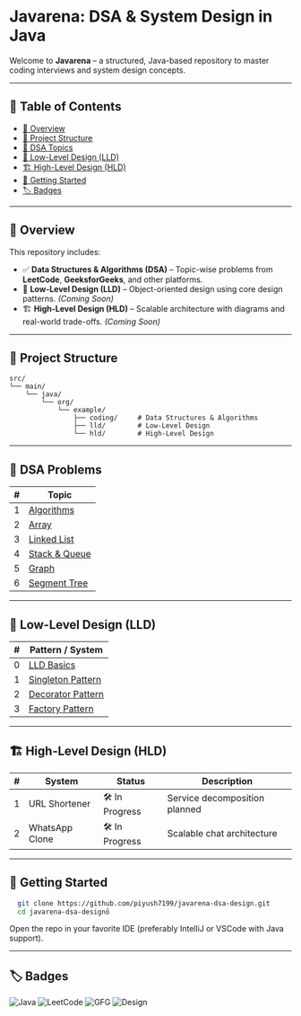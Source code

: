 # Javarena: DSA & System Design in Java

Welcome to **Javarena** – a structured, Java-based repository to master coding interviews and system design concepts.

---

## 📌 Table of Contents

- [🎯 Overview](#-overview)
- [📁 Project Structure](#-project-structure)
- [📘 DSA Topics](#-dsa-topics)
- [🧩 Low-Level Design (LLD)](#-low-level-design-lld)
- [🏗 High-Level Design (HLD)](#-high-level-design-hld)
- [🚀 Getting Started](#-getting-started)
- [🏷️ Badges](#%EF%B8%8F-badges)

---

## 🎯 Overview

This repository includes:

- ✅ **Data Structures & Algorithms (DSA)** – Topic-wise problems from **LeetCode**, **GeeksforGeeks**, and other
  platforms.
- 🧩 **Low-Level Design (LLD)** – Object-oriented design using core design patterns. *(Coming Soon)*
- 🏗 **High-Level Design (HLD)** – Scalable architecture with diagrams and real-world trade-offs. *(Coming Soon)*

---

## 📁 Project Structure

```
src/
└── main/
    └── java/
        └── org/
            └── example/
                ├── coding/     # Data Structures & Algorithms
                ├── lld/        # Low-Level Design
                └── hld/        # High-Level Design

```

---

## 📘 DSA Problems

| # | Topic                                                                                      | 
|---|--------------------------------------------------------------------------------------------|
| 1 | [Algorithms](./src/main/java/org/example/coding/algorithms/README.md)                      |
| 2 | [Array](./src/main/java/org/example/coding/datastructures/arrays/README.md)                |
| 3 | [Linked List](./src/main/java/org/example/coding/datastructures/linkedList/README.md)      |
| 4 | [Stack & Queue](./src/main/java/org/example/coding/datastructures/stackAndQueue/README.md) |
| 5 | [Graph](./src/main/java/org/example/coding/datastructures/graph/README.md)                 |
| 6 | [Segment Tree](./src/main/java/org/example/coding/datastructures/segmentTree/README.md)    |

---

## 🧩 Low-Level Design (LLD)

| # | Pattern / System                                                                             | 
|---|----------------------------------------------------------------------------------------------|
| 0 | [LLD Basics](./src/main/java/org/example/lld/basics/README.md)                               |
| 1 | [Singleton Pattern](./src/main/java/org/example/lld/patterns/creational/singleton/README.md) |
| 2 | [Decorator Pattern](./src/main/java/org/example/lld/patterns/structural/decorator/README.md) |
| 3 | [Factory Pattern](./src/main/java/org/example/lld/patterns/creational/factory/README.md)     |

---

## 🏗 High-Level Design (HLD)

| # | System         | Status         | Description                   |
|---|----------------|----------------|-------------------------------|
| 1 | URL Shortener  | 🛠 In Progress | Service decomposition planned |
| 2 | WhatsApp Clone | 🛠 In Progress | Scalable chat architecture    |

---

## 🚀 Getting Started

```bash
  git clone https://github.com/piyush7199/javarena-dsa-design.git
  cd javarena-dsa-designō
```

Open the repo in your favorite IDE (preferably IntelliJ or VSCode with Java support).

---

## 🏷️ Badges

![Java](https://img.shields.io/badge/language-Java-orange)
![LeetCode](https://img.shields.io/badge/platform-LeetCode-blue)
![GFG](https://img.shields.io/badge/platform-GeeksforGeeks-blue)
![Design](https://img.shields.io/badge/focus-HLD/LLD-success)